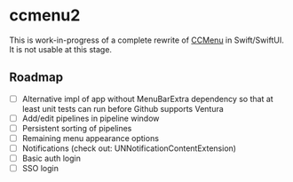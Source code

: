 # ccmenu2

This is work-in-progress of a complete rewrite of [CCMenu](https://github.com/erikdoe/ccmenu) in Swift/SwiftUI. It is not usable at this stage.



## Roadmap

- [ ] Alternative impl of app without MenuBarExtra dependency so that at least unit tests can run before Github supports Ventura
- [ ] Add/edit pipelines in pipeline window
- [ ] Persistent sorting of pipelines
- [ ] Remaining menu appearance options
- [ ] Notifications (check out: UNNotificationContentExtension)
- [ ] Basic auth login
- [ ] SSO login
